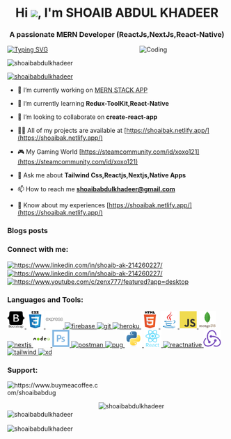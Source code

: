 <h1 align="center">Hi  <img src="https://raw.githubusercontent.com/MartinHeinz/MartinHeinz/master/wave.gif" width="30px">, I'm SHOAIB ABDUL KHADEER</h1>

<h3 align="center">A passionate MERN Developer (ReactJs,NextJs,React-Native)</h3>
<img align="right" alt="Coding" width="200" src="https://gifdb.com/images/high/hacker-ninjala-jana-p6ck92rgkcrqv9zs.gif">

[![Typing SVG](https://readme-typing-svg.herokuapp.com?color=%2336BCF7&center=true&vCenter=true&width=600&lines=Hi+there+👋,+I+am+Shoaib+Welcome+to+My+Profile!;Over+1+year+of+programming+experience;Always+learning+new+things+;MERN+enthusiast)](https://git.io/typing-svg)

<p align="left"> <img src="https://komarev.com/ghpvc/?username=shoaibabdulkhadeer&label=Profile%20views&color=0e75b6&style=flat" alt="shoaibabdulkhadeer" /> </p>

<p align="left"> <a href="https://github.com/ryo-ma/github-profile-trophy"><img width="400" src="https://github-profile-trophy.vercel.app/?username=shoaibabdulkhadeer" alt="shoaibabdulkhadeer" /></a> </p>

- 🔭 I’m currently working on [MERN STACK APP](https://github.com/shoaibabdulkhadeer/ReactJS-TailwindCss-Portofolio-App)

- 🌱 I’m currently learning **Redux-ToolKit,React-Native**

- 👯 I’m looking to collaborate on **create-react-app**

- 👨‍💻 All of my projects are available at [https://shoaibak.netlify.app/](https://shoaibak.netlify.app/)

- 🎮 My Gaming World [https://steamcommunity.com/id/xoxo121](https://steamcommunity.com/id/xoxo121)

- 💬 Ask me about **Tailwind Css,Reactjs,Nextjs,Native Apps**

- 📫 How to reach me **shoaibabdulkhadeer@gmail.com**

- 📄 Know about my experiences [https://shoaibak.netlify.app/](https://shoaibak.netlify.app/)

### Blogs posts
<!-- BLOG-POST-LIST:START -->
<!-- BLOG-POST-LIST:END -->

<h3 align="left">Connect with me:</h3>
<p align="left">
<a href="https://linkedin.com/in/https://www.linkedin.com/in/shoaib-ak-214260227/" target="blank"><img align="center" src="https://raw.githubusercontent.com/rahuldkjain/github-profile-readme-generator/master/src/images/icons/Social/linked-in-alt.svg" alt="https://www.linkedin.com/in/shoaib-ak-214260227/" height="30" width="40" /></a>
<a href="https://fb.com/https://www.linkedin.com/in/shoaib-ak-214260227/" target="blank"><img align="center" src="https://raw.githubusercontent.com/rahuldkjain/github-profile-readme-generator/master/src/images/icons/Social/facebook.svg" alt="https://www.linkedin.com/in/shoaib-ak-214260227/" height="30" width="40" /></a>
<a href="https://www.youtube.com/channel/UCIbhSJikbfCefFCoz7YigNw" target="blank"><img align="center" src="https://raw.githubusercontent.com/rahuldkjain/github-profile-readme-generator/master/src/images/icons/Social/youtube.svg" alt="https://www.youtube.com/c/zenx777/featured?app=desktop" height="30" width="40" /></a>
</p>

<h3 align="left">Languages and Tools:</h3>
<p align="left"> <a href="https://getbootstrap.com" target="_blank" rel="noreferrer"> <img src="https://raw.githubusercontent.com/devicons/devicon/master/icons/bootstrap/bootstrap-plain-wordmark.svg" alt="bootstrap" width="40" height="40"/> </a> <a href="https://www.w3schools.com/css/" target="_blank" rel="noreferrer"> <img src="https://raw.githubusercontent.com/devicons/devicon/master/icons/css3/css3-original-wordmark.svg" alt="css3" width="40" height="40"/> </a> <a href="https://expressjs.com" target="_blank" rel="noreferrer"> <img src="https://raw.githubusercontent.com/devicons/devicon/master/icons/express/express-original-wordmark.svg" alt="express" width="40" height="40"/> </a> <a href="https://firebase.google.com/" target="_blank" rel="noreferrer"> <img src="https://www.vectorlogo.zone/logos/firebase/firebase-icon.svg" alt="firebase" width="40" height="40"/> </a> <a href="https://git-scm.com/" target="_blank" rel="noreferrer"> <img src="https://www.vectorlogo.zone/logos/git-scm/git-scm-icon.svg" alt="git" width="40" height="40"/> </a> <a href="https://heroku.com" target="_blank" rel="noreferrer"> <img src="https://www.vectorlogo.zone/logos/heroku/heroku-icon.svg" alt="heroku" width="40" height="40"/> </a> <a href="https://www.w3.org/html/" target="_blank" rel="noreferrer"> <img src="https://raw.githubusercontent.com/devicons/devicon/master/icons/html5/html5-original-wordmark.svg" alt="html5" width="40" height="40"/> </a> <a href="https://www.java.com" target="_blank" rel="noreferrer"> <img src="https://raw.githubusercontent.com/devicons/devicon/master/icons/java/java-original.svg" alt="java" width="40" height="40"/> </a> <a href="https://developer.mozilla.org/en-US/docs/Web/JavaScript" target="_blank" rel="noreferrer"> <img src="https://raw.githubusercontent.com/devicons/devicon/master/icons/javascript/javascript-original.svg" alt="javascript" width="40" height="40"/> </a> <a href="https://www.mongodb.com/" target="_blank" rel="noreferrer"> <img src="https://raw.githubusercontent.com/devicons/devicon/master/icons/mongodb/mongodb-original-wordmark.svg" alt="mongodb" width="40" height="40"/> </a> <a href="https://nextjs.org/" target="_blank" rel="noreferrer"> <img src="https://cdn.worldvectorlogo.com/logos/nextjs-2.svg" alt="nextjs" width="40" height="40"/> </a> <a href="https://nodejs.org" target="_blank" rel="noreferrer"> <img src="https://raw.githubusercontent.com/devicons/devicon/master/icons/nodejs/nodejs-original-wordmark.svg" alt="nodejs" width="40" height="40"/> </a> <a href="https://www.photoshop.com/en" target="_blank" rel="noreferrer"> <img src="https://raw.githubusercontent.com/devicons/devicon/master/icons/photoshop/photoshop-line.svg" alt="photoshop" width="40" height="40"/> </a> <a href="https://postman.com" target="_blank" rel="noreferrer"> <img src="https://www.vectorlogo.zone/logos/getpostman/getpostman-icon.svg" alt="postman" width="40" height="40"/> </a> <a href="https://pugjs.org" target="_blank" rel="noreferrer"> <img src="https://cdn.worldvectorlogo.com/logos/pug.svg" alt="pug" width="40" height="40"/> </a> <a href="https://www.python.org" target="_blank" rel="noreferrer"> <img src="https://raw.githubusercontent.com/devicons/devicon/master/icons/python/python-original.svg" alt="python" width="40" height="40"/> </a> <a href="https://reactjs.org/" target="_blank" rel="noreferrer"> <img src="https://raw.githubusercontent.com/devicons/devicon/master/icons/react/react-original-wordmark.svg" alt="react" width="40" height="40"/> </a> <a href="https://reactnative.dev/" target="_blank" rel="noreferrer"> <img src="https://reactnative.dev/img/header_logo.svg" alt="reactnative" width="40" height="40"/> </a> <a href="https://redux.js.org" target="_blank" rel="noreferrer"> <img src="https://raw.githubusercontent.com/devicons/devicon/master/icons/redux/redux-original.svg" alt="redux" width="40" height="40"/> </a> <a href="https://tailwindcss.com/" target="_blank" rel="noreferrer"> <img src="https://www.vectorlogo.zone/logos/tailwindcss/tailwindcss-icon.svg" alt="tailwind" width="40" height="40"/> </a> <a href="https://www.adobe.com/products/xd.html" target="_blank" rel="noreferrer"> <img src="https://cdn.worldvectorlogo.com/logos/adobe-xd.svg" alt="xd" width="40" height="40"/> </a> </p>

<h3 align="left">Support:</h3>
<p><a href="https://www.buymeacoffee.com/https://www.buymeacoffee.com/shoaibabdug"> <img align="left" src="https://cdn.buymeacoffee.com/buttons/v2/default-yellow.png" height="50" width="210" alt="https://www.buymeacoffee.com/shoaibabdug" /></a></p><br><br>

<p><img align="left" src="https://github-readme-stats.vercel.app/api/top-langs?username=shoaibabdulkhadeer&show_icons=true&locale=en&layout=compact" alt="shoaibabdulkhadeer" /></p>

<p>&nbsp;<img align="center" src="https://github-readme-stats.vercel.app/api?username=shoaibabdulkhadeer&show_icons=true&locale=en" alt="shoaibabdulkhadeer" /></p>

<p><img align="center" src="https://github-readme-streak-stats.herokuapp.com/?user=shoaibabdulkhadeer&" alt="shoaibabdulkhadeer" /></p>
